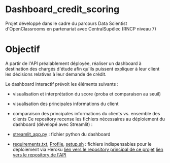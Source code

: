 # Dashboard_credit_scoring
Projet développé dans le cadre du parcours Data Scientist d'OpenClassrooms en partenariat avec CentralSupélec (RNCP niveau 7)

# Objectif
A partir de l'API préalablement déployée, réaliser un dashboard à destination des chargés d'étude afin qu'ils puissent expliquer à leur client les décisions relatives à leur demande de crédit.

Le dashboard interactif prévoit les éléments suivants :

- visualisation et interprétation du score (proba et comparaison au seuil)
- visualisation des principales informations du client
- comparaison des principales informations du clients vs. ensemble des clients
Ce repository recense les fichiers nécessaires au déploiement du dashboard (dévelopé avec Streamlit) :

- [streamlit_app.py](streamlit_app.py) : fichier python du dashboard
- [requirements.txt](requirements.txt), [Profile](Procfile), [setup.sh](setup.sh) : fichiers indispensables pour le déploiement via Heroku
[lien vers le repository principal de ce projet](https://github.com/Trito241/Credit_default)
[lien vers le repository de l'API](https://github.com/Trito241/Credit_default/blob/main/flask_app.py)
